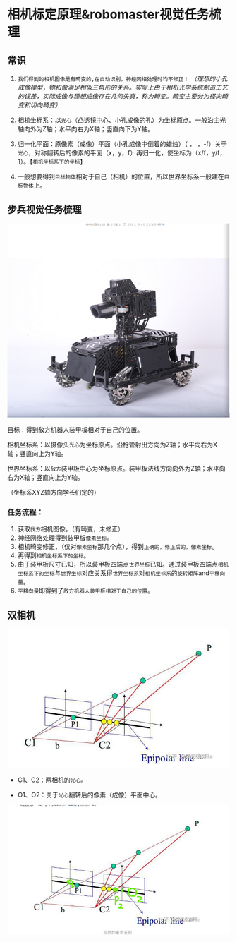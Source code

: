 # 相机标定原理&robomaster视觉任务梳理

## 常识

1. `我们得到的相机图像是有畸变的,在自动识别，神经网络处理时均不修正！` *（理想的小孔成像模型，物和像满足相似三角形的关系。实际上由于相机光学系统制造工艺的误差，实际成像与理想成像存在几何失真，称为畸变。畸变主要分为径向畸变和切向畸变）*

2. 相机坐标系：以`光心`（凸透镜中心、小孔成像的孔）为坐标原点。一般沿主光轴向外为Z轴；水平向右为X轴；竖直向下为Y轴。

3. 归一化平面：原像素（成像）平面（小孔成像中倒着的蜡烛）（ ， ，-f）关于`光心`，对称翻转后的像素的平面（x，y，f）再归一化，使坐标为（x/f，y/f，1）。【`相机坐标系下的坐标`】

4. 一般想要得到`目标物体`相对于自己（相机）的位置，所以世界坐标系一般建在`目标物体`上。



## 步兵视觉任务梳理

![robomaster步兵](./Pictures/robomaster步兵.png "robomaster步兵")

目标：得到敌方机器人装甲板相对于自己的位置。

相机坐标系：以摄像头`光心`为坐标原点。沿枪管射出方向为Z轴；水平向右为X轴；竖直向上为Y轴。

世界坐标系：以`敌方`装甲板中心为坐标原点。装甲板法线方向向外为Z轴；水平向右为X轴；竖直向上为Y轴。

（坐标系XYZ轴方向学长们定的）

### **任务流程：**

1. 获取`我方`相机图像。（有畸变，未修正）
2. 神经网络处理得到装甲板`像素坐标`。
3. 相机畸变修正，（仅对`像素坐标`那几个点），得到`正确的，修正后的，像素坐标`。
4. 再得到`相机坐标系下的坐标`。
5. 由于装甲板尺寸已知，所以装甲板四端点`世界坐标`已知。通过装甲板四端点`相机坐标系下的坐标`与`世界坐标`对应关系得`世界坐标系`对`相机坐标系`的`旋转矩阵`and`平移向量`。
6. `平移向量`即得到了`敌方机器人装甲板相对于自己的位置`。

## 双相机

![双相机原理-1](./Pictures/双相机原理-1.png "双相机原理-1")

- C1、C2：两相机的`光心`。

- O1、O2：关于`光心`翻转后的像素（成像）平面中心。

![双相机原理-2](./Pictures/双相机原理-2.png "双相机原理-2")
